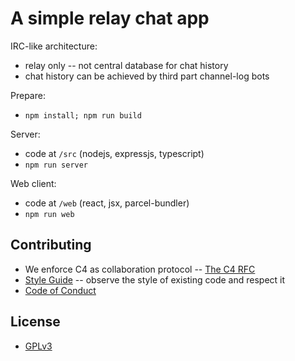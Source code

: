 # A simple relay chat app

IRC-like architecture:
- relay only -- not central database for chat history
- chat history can be achieved by third part channel-log bots

Prepare:
- `npm install; npm run build`

Server:
- code at `/src` (nodejs, expressjs, typescript)
- `npm run server`

Web client:
- code at `/web` (react, jsx, parcel-bundler)
- `npm run web`

## Contributing

- We enforce C4 as collaboration protocol -- [The C4 RFC](https://rfc.zeromq.org/spec:42/C4)
- [Style Guide](STYLE-GUIDE.md) -- observe the style of existing code and respect it
- [Code of Conduct](CODE-OF-CONDUCT.md)

## License

- [GPLv3](LICENSE)
